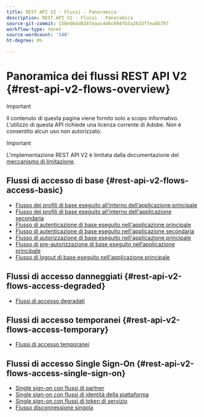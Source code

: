 ```yaml
---
title: REST API V2 - Flussi - Panoramica
description: REST API V2 - Flussi - Panoramica
source-git-commit: 150e064d0287eaac446c694fb5a2633f7ea4b797
workflow-type: tm+mt
source-wordcount: '140'
ht-degree: 0%

---
```



# Panoramica dei flussi REST API V2 {#rest-api-v2-flows-overview}

>[!IMPORTANT]
>
> Il contenuto di questa pagina viene fornito solo a scopo informativo. L’utilizzo di questa API richiede una licenza corrente di Adobe. Non è consentito alcun uso non autorizzato.

>[!IMPORTANT]
>
> L&#39;implementazione REST API V2 è limitata dalla documentazione del [meccanismo di limitazione](/help/authentication/throttling-mechanism.md).

## Flussi di accesso di base {#rest-api-v2-flows-access-basic}

* [Flusso dei profili di base eseguito all’interno dell’applicazione principale](./basic-access-flows/rest-api-v2-basic-profiles-primary-application-flow.md)
* [Flusso dei profili di base eseguito all&#39;interno dell&#39;applicazione secondaria](./basic-access-flows/rest-api-v2-basic-profiles-secondary-application-flow.md)
* [Flusso di autenticazione di base eseguito nell&#39;applicazione principale](./basic-access-flows/rest-api-v2-basic-authentication-primary-application-flow.md)
* [Flusso di autenticazione di base eseguito nell&#39;applicazione secondaria](./basic-access-flows/rest-api-v2-basic-authentication-secondary-application-flow.md)
* [Flusso di autorizzazione di base eseguito nell&#39;applicazione principale](./basic-access-flows/rest-api-v2-basic-authorization-primary-application-flow.md)
* [Flusso di pre-autorizzazione di base eseguito nell’applicazione principale](./basic-access-flows/rest-api-v2-basic-preauthorization-primary-application-flow.md)
* [Flusso di logout di base eseguito nell&#39;applicazione principale](./basic-access-flows/rest-api-v2-basic-logout-primary-application-flow.md)

## Flussi di accesso danneggiati {#rest-api-v2-flows-access-degraded}

* [Flussi di accesso degradati](./degraded-access-flows/rest-api-v2-access-degraded-flows.md)

## Flussi di accesso temporanei {#rest-api-v2-flows-access-temporary}

* [Flussi di accesso temporanei](./temporary-access-flows/rest-api-v2-access-temporary-flows.md)

## Flussi di accesso Single Sign-On {#rest-api-v2-flows-access-single-sign-on}

* [Single sign-on con flussi di partner](./single-sign-on-access-flows/rest-api-v2-single-sign-on-partner-flows.md)
* [Single sign-on con flussi di identità della piattaforma](./single-sign-on-access-flows/rest-api-v2-single-sign-on-platform-identity-flows.md)
* [Single sign-on con flussi di token di servizio](./single-sign-on-access-flows/rest-api-v2-single-sign-on-service-token-flows.md)
* [Flusso disconnessione singola](./single-sign-on-access-flows/rest-api-v2-single-sign-on-logout-flow.md)
